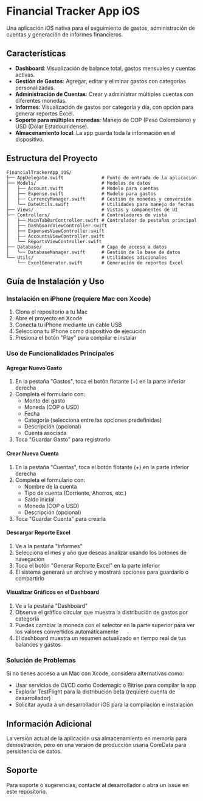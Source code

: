 # Financial Tracker App iOS

Una aplicación iOS nativa para el seguimiento de gastos, administración de cuentas y generación de informes financieros.

## Características

- **Dashboard**: Visualización de balance total, gastos mensuales y cuentas activas.
- **Gestión de Gastos**: Agregar, editar y eliminar gastos con categorías personalizadas.
- **Administración de Cuentas**: Crear y administrar múltiples cuentas con diferentes monedas.
- **Informes**: Visualización de gastos por categoría y día, con opción para generar reportes Excel.
- **Soporte para múltiples monedas**: Manejo de COP (Peso Colombiano) y USD (Dólar Estadounidense).
- **Almacenamiento local**: La app guarda toda la información en el dispositivo.

## Estructura del Proyecto

```
FinancialTrackerApp_iOS/
├── AppDelegate.swift              # Punto de entrada de la aplicación
├── Models/                        # Modelos de datos
│   ├── Account.swift              # Modelo para cuentas
│   ├── Expense.swift              # Modelo para gastos
│   ├── CurrencyManager.swift      # Gestión de monedas y conversión
│   └── DateUtils.swift            # Utilidades para manejo de fechas
├── Views/                         # Vistas y componentes de UI
├── Controllers/                   # Controladores de vista
│   ├── MainTabBarController.swift # Controlador de pestañas principal
│   ├── DashboardViewController.swift
│   ├── ExpensesViewController.swift
│   ├── AccountsViewController.swift
│   └── ReportsViewController.swift
├── Database/                      # Capa de acceso a datos
│   └── DatabaseManager.swift      # Gestión de la base de datos
└── Utils/                         # Utilidades adicionales
    └── ExcelGenerator.swift       # Generación de reportes Excel
```

## Guía de Instalación y Uso

### Instalación en iPhone (requiere Mac con Xcode)

1. Clona el repositorio a tu Mac
2. Abre el proyecto en Xcode
3. Conecta tu iPhone mediante un cable USB
4. Selecciona tu iPhone como dispositivo de ejecución
5. Presiona el botón "Play" para compilar e instalar

### Uso de Funcionalidades Principales

#### Agregar Nuevo Gasto
1. En la pestaña "Gastos", toca el botón flotante (+) en la parte inferior derecha
2. Completa el formulario con:
   - Monto del gasto
   - Moneda (COP o USD)
   - Fecha
   - Categoría (selecciona entre las opciones predefinidas)
   - Descripción (opcional)
   - Cuenta asociada
3. Toca "Guardar Gasto" para registrarlo

#### Crear Nueva Cuenta
1. En la pestaña "Cuentas", toca el botón flotante (+) en la parte inferior derecha
2. Completa el formulario con:
   - Nombre de la cuenta
   - Tipo de cuenta (Corriente, Ahorros, etc.)
   - Saldo inicial
   - Moneda (COP o USD)
   - Descripción (opcional)
3. Toca "Guardar Cuenta" para crearla

#### Descargar Reporte Excel
1. Ve a la pestaña "Informes"
2. Selecciona el mes y año que deseas analizar usando los botones de navegación
3. Toca el botón "Generar Reporte Excel" en la parte inferior
4. El sistema generará un archivo y mostrará opciones para guardarlo o compartirlo

#### Visualizar Gráficos en el Dashboard
1. Ve a la pestaña "Dashboard"
2. Observa el gráfico circular que muestra la distribución de gastos por categoría
3. Puedes cambiar la moneda con el selector en la parte superior para ver los valores convertidos automáticamente
4. El dashboard muestra un resumen actualizado en tiempo real de tus balances y gastos

### Solución de Problemas

Si no tienes acceso a un Mac con Xcode, considera alternativas como:
- Usar servicios de CI/CD como Codemagic o Bitrise para compilar la app
- Explorar TestFlight para la distribución beta (requiere cuenta de desarrollador)
- Solicitar ayuda a un desarrollador iOS para la compilación e instalación

## Información Adicional

La versión actual de la aplicación usa almacenamiento en memoria para demostración, pero en una versión de producción usaría CoreData para persistencia de datos.

## Soporte

Para soporte o sugerencias, contacte al desarrollador o abra un issue en este repositorio.